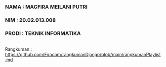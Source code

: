 ### NAMA : MAGFIRA MEILANI PUTRI
### NIM : 20.02.013.008
### PRODI : TEKNIK INFORMATIKA

<br> Rangkuman : https://github.com/Firacom/rangkumanDjango/blob/main/rangkumanPlaylist.md
